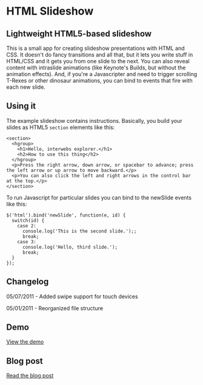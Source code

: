 # HTML Slideshow
## Lightweight HTML5-based slideshow
This is a small app for creating slideshow presentations with HTML and CSS. It doesn't do fancy transitions and all that, but it lets you write stuff in HTML/CSS and it gets you from one slide to the next. You can also reveal content with intraslide animations (like Keynote's Builds, but without the animation effects). And, if you're a Javascripter and need to trigger scrolling T-Rexes or other dinosaur animations, you can bind to events that fire with each new slide.

## Using it
The example slideshow contains instructions. Basically, you build your slides as HTML5 `section` elements like this:

```
<section>
  <hgroup>
    <h1>Hello, interwebs explorer.</h1>
    <h2>How to use this thing</h2>
  </hgroup>
  <p>Press the right arrow, down arrow, or spacebar to advance; press the left arrow or up arrow to move backward.</p>
  <p>You can also click the left and right arrows in the control bar at the top.</p>
</section>
```

To run Javascript for particular slides you can bind to the newSlide events like this: 

```
$('html').bind('newSlide', function(e, id) { 
  switch(id) {
    case 2:
      console.log('This is the second slide.');;
      break;
    case 3:
      console.log('Hello, third slide.');
      break;
  }
});
```
## Changelog
05/07/2011 - Added swipe support for touch devices

05/01/2011 - Reorganized file structure

## Demo
[View the demo](http://www.ravelrumba.com/code/demos/html-slideshow/slideshow.html)

## Blog post
[Read the blog post](http://www.ravelrumba.com/blog/html5-slideshow/)
